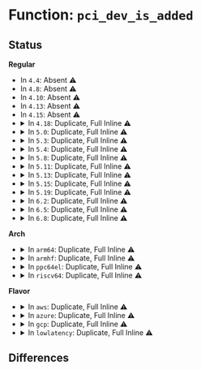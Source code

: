 # Function: <code>pci_dev_is_added</code>

## Status
<b>Regular</b>
<ul>
<li>
In <code>4.4</code>: Absent ⚠️
</li>
<li>
In <code>4.8</code>: Absent ⚠️
</li>
<li>
In <code>4.10</code>: Absent ⚠️
</li>
<li>
In <code>4.13</code>: Absent ⚠️
</li>
<li>
In <code>4.15</code>: Absent ⚠️
</li>
<li>
<details>
<summary>In <code>4.18</code>: Duplicate, Full Inline ⚠️</summary>

**Collision:** Static Duplication

**Inline:** Full

**Transformation:** False

**Instances:**

```
In drivers/pci/bus.c (ffffffff815144ce)
Location: drivers/pci/pci.h:309
Inline: True
Inline callers:
  - drivers/pci/bus.c:pci_bus_add_devices
  - drivers/pci/bus.c:pci_bus_add_devices
```
```
In drivers/pci/probe.c (ffffffff81516ad9)
Location: drivers/pci/pci.h:309
Inline: True
Inline callers:
  - drivers/pci/probe.c:pci_scan_slot
  - drivers/pci/probe.c:pci_scan_slot
```
```
In drivers/pci/remove.c (ffffffff81518881)
Location: drivers/pci/pci.h:309
Inline: True
Inline callers:
  - drivers/pci/remove.c:pci_stop_bus_device
```
```
In drivers/pci/hotplug/acpiphp_glue.c (ffffffff81540a00)
Location: drivers/pci/pci.h:309
Inline: True
Inline callers:
  - drivers/pci/hotplug/acpiphp_glue.c:enable_slot
```
</details>
</li>
<li>
<details>
<summary>In <code>5.0</code>: Duplicate, Full Inline ⚠️</summary>

**Collision:** Static Duplication

**Inline:** Full

**Transformation:** False

**Instances:**

```
In drivers/pci/bus.c (ffffffff81529c2e)
Location: drivers/pci/pci.h:374
Inline: True
Inline callers:
  - drivers/pci/bus.c:pci_bus_add_devices
  - drivers/pci/bus.c:pci_bus_add_devices
```
```
In drivers/pci/probe.c (ffffffff8152c539)
Location: drivers/pci/pci.h:374
Inline: True
Inline callers:
  - drivers/pci/probe.c:pci_scan_slot
  - drivers/pci/probe.c:pci_scan_slot
```
```
In drivers/pci/remove.c (ffffffff8152e301)
Location: drivers/pci/pci.h:374
Inline: True
Inline callers:
  - drivers/pci/remove.c:pci_stop_bus_device
```
```
In drivers/pci/pci-acpi.c (ffffffff81541d45)
Location: drivers/pci/pci.h:374
Inline: True
```
```
In drivers/pci/hotplug/acpiphp_glue.c (ffffffff81557c4a)
Location: drivers/pci/pci.h:374
Inline: True
Inline callers:
  - drivers/pci/hotplug/acpiphp_glue.c:enable_slot
```
</details>
</li>
<li>
<details>
<summary>In <code>5.3</code>: Duplicate, Full Inline ⚠️</summary>

**Collision:** Static Duplication

**Inline:** Full

**Transformation:** False

**Instances:**

```
In drivers/pci/bus.c (ffffffff81558e2e)
Location: drivers/pci/pci.h:379
Inline: True
Inline callers:
  - drivers/pci/bus.c:pci_bus_add_devices
  - drivers/pci/bus.c:pci_bus_add_devices
```
```
In drivers/pci/probe.c (ffffffff8155aed2)
Location: drivers/pci/pci.h:379
Inline: True
Inline callers:
  - drivers/pci/probe.c:pci_scan_slot
  - drivers/pci/probe.c:pci_scan_slot
```
```
In drivers/pci/remove.c (ffffffff8155daa0)
Location: drivers/pci/pci.h:379
Inline: True
Inline callers:
  - drivers/pci/remove.c:pci_stop_bus_device
```
```
In drivers/pci/pci-acpi.c (ffffffff815713f4)
Location: drivers/pci/pci.h:379
Inline: True
```
```
In drivers/pci/hotplug/acpiphp_glue.c (ffffffff81587c8e)
Location: drivers/pci/pci.h:379
Inline: True
Inline callers:
  - drivers/pci/hotplug/acpiphp_glue.c:enable_slot
```
</details>
</li>
<li>
<details>
<summary>In <code>5.4</code>: Duplicate, Full Inline ⚠️</summary>

**Collision:** Static Duplication

**Inline:** Full

**Transformation:** False

**Instances:**

```
In drivers/pci/bus.c (ffffffff8157a3ce)
Location: drivers/pci/pci.h:413
Inline: True
Inline callers:
  - drivers/pci/bus.c:pci_bus_add_devices
  - drivers/pci/bus.c:pci_bus_add_devices
```
```
In drivers/pci/probe.c (ffffffff8157bf83)
Location: drivers/pci/pci.h:413
Inline: True
Inline callers:
  - drivers/pci/probe.c:pci_scan_slot
  - drivers/pci/probe.c:pci_scan_slot
```
```
In drivers/pci/remove.c (ffffffff8157eb10)
Location: drivers/pci/pci.h:413
Inline: True
Inline callers:
  - drivers/pci/remove.c:pci_stop_bus_device
```
```
In drivers/pci/pci-acpi.c (ffffffff815927a4)
Location: drivers/pci/pci.h:413
Inline: True
```
```
In drivers/pci/hotplug/acpiphp_glue.c (ffffffff815a9669)
Location: drivers/pci/pci.h:413
Inline: True
Inline callers:
  - drivers/pci/hotplug/acpiphp_glue.c:enable_slot
```
</details>
</li>
<li>
<details>
<summary>In <code>5.8</code>: Duplicate, Full Inline ⚠️</summary>

**Collision:** Static Duplication

**Inline:** Full

**Transformation:** False

**Instances:**

```
In drivers/pci/bus.c (ffffffff8161f4de)
Location: drivers/pci/pci.h:418
Inline: True
Inline callers:
  - drivers/pci/bus.c:pci_bus_add_devices
  - drivers/pci/bus.c:pci_bus_add_devices
```
```
In drivers/pci/probe.c (ffffffff81621673)
Location: drivers/pci/pci.h:418
Inline: True
Inline callers:
  - drivers/pci/probe.c:pci_scan_slot
  - drivers/pci/probe.c:pci_scan_slot
```
```
In drivers/pci/remove.c (ffffffff816241a0)
Location: drivers/pci/pci.h:418
Inline: True
Inline callers:
  - drivers/pci/remove.c:pci_stop_bus_device
```
```
In drivers/pci/pci-acpi.c (ffffffff816411df)
Location: drivers/pci/pci.h:418
Inline: True
```
```
In drivers/pci/hotplug/acpiphp_glue.c (ffffffff816522b8)
Location: drivers/pci/pci.h:418
Inline: True
Inline callers:
  - drivers/pci/hotplug/acpiphp_glue.c:enable_slot
```
</details>
</li>
<li>
<details>
<summary>In <code>5.11</code>: Duplicate, Full Inline ⚠️</summary>

**Collision:** Static Duplication

**Inline:** Full

**Transformation:** False

**Instances:**

```
In drivers/pci/bus.c (ffffffff81645cce)
Location: drivers/pci/pci.h:401
Inline: True
Inline callers:
  - drivers/pci/bus.c:pci_bus_add_devices
  - drivers/pci/bus.c:pci_bus_add_devices
```
```
In drivers/pci/probe.c (ffffffff81648203)
Location: drivers/pci/pci.h:401
Inline: True
Inline callers:
  - drivers/pci/probe.c:pci_scan_slot
  - drivers/pci/probe.c:pci_scan_slot
```
```
In drivers/pci/remove.c (ffffffff81649d60)
Location: drivers/pci/pci.h:401
Inline: True
Inline callers:
  - drivers/pci/remove.c:pci_stop_bus_device
```
```
In drivers/pci/pci-acpi.c (ffffffff8166762f)
Location: drivers/pci/pci.h:401
Inline: True
```
```
In drivers/pci/hotplug/acpiphp_glue.c (ffffffff81674c78)
Location: drivers/pci/pci.h:401
Inline: True
Inline callers:
  - drivers/pci/hotplug/acpiphp_glue.c:enable_slot
```
</details>
</li>
<li>
<details>
<summary>In <code>5.13</code>: Duplicate, Full Inline ⚠️</summary>

**Collision:** Static Duplication

**Inline:** Full

**Transformation:** False

**Instances:**

```
In drivers/pci/bus.c (ffffffff81628a0e)
Location: drivers/pci/pci.h:396
Inline: True
Inline callers:
  - drivers/pci/bus.c:pci_bus_add_devices
  - drivers/pci/bus.c:pci_bus_add_devices
```
```
In drivers/pci/probe.c (ffffffff8162ae1b)
Location: drivers/pci/pci.h:396
Inline: True
Inline callers:
  - drivers/pci/probe.c:pci_scan_slot
  - drivers/pci/probe.c:pci_scan_slot
```
```
In drivers/pci/remove.c (ffffffff8162c910)
Location: drivers/pci/pci.h:396
Inline: True
Inline callers:
  - drivers/pci/remove.c:pci_stop_bus_device
```
```
In drivers/pci/pci-acpi.c (ffffffff81649abd)
Location: drivers/pci/pci.h:396
Inline: True
```
```
In drivers/pci/hotplug/acpiphp_glue.c (ffffffff816571a9)
Location: drivers/pci/pci.h:396
Inline: True
Inline callers:
  - drivers/pci/hotplug/acpiphp_glue.c:enable_slot
```
</details>
</li>
<li>
<details>
<summary>In <code>5.15</code>: Duplicate, Full Inline ⚠️</summary>

**Collision:** Static Duplication

**Inline:** Full

**Transformation:** False

**Instances:**

```
In drivers/pci/bus.c (ffffffff8169838e)
Location: drivers/pci/pci.h:417
Inline: True
Inline callers:
  - drivers/pci/bus.c:pci_bus_add_devices
  - drivers/pci/bus.c:pci_bus_add_devices
```
```
In drivers/pci/probe.c (ffffffff8169a2eb)
Location: drivers/pci/pci.h:417
Inline: True
Inline callers:
  - drivers/pci/probe.c:pci_scan_slot
  - drivers/pci/probe.c:pci_scan_slot
```
```
In drivers/pci/remove.c (ffffffff8169bde0)
Location: drivers/pci/pci.h:417
Inline: True
Inline callers:
  - drivers/pci/remove.c:pci_stop_bus_device
```
```
In drivers/pci/pci-acpi.c (ffffffff816bb978)
Location: drivers/pci/pci.h:417
Inline: True
Inline callers:
  - drivers/pci/pci-acpi.c:pci_set_acpi_fwnode
```
```
In drivers/pci/hotplug/acpiphp_glue.c (ffffffff816c9143)
Location: drivers/pci/pci.h:417
Inline: True
Inline callers:
  - drivers/pci/hotplug/acpiphp_glue.c:enable_slot
```
</details>
</li>
<li>
<details>
<summary>In <code>5.19</code>: Duplicate, Full Inline ⚠️</summary>

**Collision:** Static Duplication

**Inline:** Full

**Transformation:** False

**Instances:**

```
In drivers/pci/bus.c (ffffffff817b967e)
Location: drivers/pci/pci.h:378
Inline: True
Inline callers:
  - drivers/pci/bus.c:pci_bus_add_devices
  - drivers/pci/bus.c:pci_bus_add_devices
```
```
In drivers/pci/probe.c (ffffffff817bb991)
Location: drivers/pci/pci.h:378
Inline: True
Inline callers:
  - drivers/pci/probe.c:pci_scan_slot
```
```
In drivers/pci/remove.c (ffffffff817bd6f0)
Location: drivers/pci/pci.h:378
Inline: True
Inline callers:
  - drivers/pci/remove.c:pci_stop_bus_device
```
```
In drivers/pci/pci-acpi.c (ffffffff817dfcf2)
Location: drivers/pci/pci.h:378
Inline: True
Inline callers:
  - drivers/pci/pci-acpi.c:pci_set_acpi_fwnode
```
```
In drivers/pci/hotplug/acpiphp_glue.c (ffffffff817ef3a4)
Location: drivers/pci/pci.h:378
Inline: True
Inline callers:
  - drivers/pci/hotplug/acpiphp_glue.c:enable_slot
```
</details>
</li>
<li>
<details>
<summary>In <code>6.2</code>: Duplicate, Full Inline ⚠️</summary>

**Collision:** Static Duplication

**Inline:** Full

**Transformation:** False

**Instances:**

```
In drivers/pci/bus.c (ffffffff818d429e)
Location: drivers/pci/pci.h:376
Inline: True
Inline callers:
  - drivers/pci/bus.c:pci_bus_add_devices
  - drivers/pci/bus.c:pci_bus_add_devices
```
```
In drivers/pci/probe.c (ffffffff818d74b1)
Location: drivers/pci/pci.h:376
Inline: True
Inline callers:
  - drivers/pci/probe.c:pci_scan_slot
```
```
In drivers/pci/remove.c (ffffffff818d9820)
Location: drivers/pci/pci.h:376
Inline: True
Inline callers:
  - drivers/pci/remove.c:pci_stop_bus_device
```
```
In drivers/pci/pci-acpi.c (ffffffff81902bc2)
Location: drivers/pci/pci.h:376
Inline: True
Inline callers:
  - drivers/pci/pci-acpi.c:pci_set_acpi_fwnode
```
```
In drivers/pci/hotplug/acpiphp_glue.c (ffffffff819174d5)
Location: drivers/pci/pci.h:376
Inline: True
Inline callers:
  - drivers/pci/hotplug/acpiphp_glue.c:enable_slot
```
</details>
</li>
<li>
<details>
<summary>In <code>6.5</code>: Duplicate, Full Inline ⚠️</summary>

**Collision:** Static Duplication

**Inline:** Full

**Transformation:** False

**Instances:**

```
In drivers/pci/bus.c (ffffffff819174ee)
Location: drivers/pci/pci.h:375
Inline: True
Inline callers:
  - drivers/pci/bus.c:pci_bus_add_devices
  - drivers/pci/bus.c:pci_bus_add_devices
```
```
In drivers/pci/probe.c (ffffffff8191a746)
Location: drivers/pci/pci.h:375
Inline: True
Inline callers:
  - drivers/pci/probe.c:pci_scan_slot
```
```
In drivers/pci/remove.c (ffffffff8191cb70)
Location: drivers/pci/pci.h:375
Inline: True
Inline callers:
  - drivers/pci/remove.c:pci_stop_bus_device
```
```
In drivers/pci/pci-acpi.c (ffffffff81946252)
Location: drivers/pci/pci.h:375
Inline: True
Inline callers:
  - drivers/pci/pci-acpi.c:pci_set_acpi_fwnode
```
```
In drivers/pci/hotplug/acpiphp_glue.c (ffffffff8195aaf0)
Location: drivers/pci/pci.h:375
Inline: True
Inline callers:
  - drivers/pci/hotplug/acpiphp_glue.c:enable_slot
```
</details>
</li>
<li>
<details>
<summary>In <code>6.8</code>: Duplicate, Full Inline ⚠️</summary>

**Collision:** Static Duplication

**Inline:** Full

**Transformation:** False

**Instances:**

```
In drivers/pci/bus.c (ffffffff8195f5fe)
Location: drivers/pci/pci.h:386
Inline: True
Inline callers:
  - drivers/pci/bus.c:pci_bus_add_devices
  - drivers/pci/bus.c:pci_bus_add_devices
```
```
In drivers/pci/probe.c (ffffffff81962b46)
Location: drivers/pci/pci.h:386
Inline: True
Inline callers:
  - drivers/pci/probe.c:pci_scan_slot
```
```
In drivers/pci/remove.c (ffffffff81964fa0)
Location: drivers/pci/pci.h:386
Inline: True
Inline callers:
  - drivers/pci/remove.c:pci_stop_bus_device
```
```
In drivers/pci/pci-acpi.c (ffffffff8198f582)
Location: drivers/pci/pci.h:386
Inline: True
Inline callers:
  - drivers/pci/pci-acpi.c:pci_set_acpi_fwnode
```
```
In drivers/pci/hotplug/acpiphp_glue.c (ffffffff819a40e4)
Location: drivers/pci/pci.h:386
Inline: True
Inline callers:
  - drivers/pci/hotplug/acpiphp_glue.c:enable_slot
```
</details>
</li>
</ul>
<b>Arch</b>
<ul>
<li>
<details>
<summary>In <code>arm64</code>: Duplicate, Full Inline ⚠️</summary>

**Collision:** Static Duplication

**Inline:** Full

**Transformation:** False

**Instances:**

```
In drivers/pci/bus.c (ffff8000106dcd28)
Location: drivers/pci/pci.h:413
Inline: True
Inline callers:
  - drivers/pci/bus.c:pci_bus_add_devices
  - drivers/pci/bus.c:pci_bus_add_devices
```
```
In drivers/pci/probe.c (ffff8000106df564)
Location: drivers/pci/pci.h:413
Inline: True
Inline callers:
  - drivers/pci/probe.c:pci_scan_slot
  - drivers/pci/probe.c:pci_scan_slot
```
```
In drivers/pci/remove.c (ffff8000106e160c)
Location: drivers/pci/pci.h:413
Inline: True
Inline callers:
  - drivers/pci/remove.c:pci_stop_bus_device
```
```
In drivers/pci/pci-acpi.c (ffff8000106f85a4)
Location: drivers/pci/pci.h:413
Inline: True
```
```
In drivers/pci/hotplug/acpiphp_glue.c (ffff800010712968)
Location: drivers/pci/pci.h:413
Inline: True
Inline callers:
  - drivers/pci/hotplug/acpiphp_glue.c:enable_slot
```
</details>
</li>
<li>
<details>
<summary>In <code>armhf</code>: Duplicate, Full Inline ⚠️</summary>

**Collision:** Static Duplication

**Inline:** Full

**Transformation:** False

**Instances:**

```
In drivers/pci/bus.c (c08788f8)
Location: drivers/pci/pci.h:413
Inline: True
Inline callers:
  - drivers/pci/bus.c:pci_bus_add_devices
  - drivers/pci/bus.c:pci_bus_add_devices
```
```
In drivers/pci/probe.c (c087b1f0)
Location: drivers/pci/pci.h:413
Inline: True
Inline callers:
  - drivers/pci/probe.c:pci_scan_slot
  - drivers/pci/probe.c:pci_scan_slot
```
```
In drivers/pci/remove.c (c087d0e0)
Location: drivers/pci/pci.h:413
Inline: True
Inline callers:
  - drivers/pci/remove.c:pci_stop_bus_device
```
</details>
</li>
<li>
<details>
<summary>In <code>ppc64el</code>: Duplicate, Full Inline ⚠️</summary>

**Collision:** Static Duplication

**Inline:** Full

**Transformation:** False

**Instances:**

```
In arch/powerpc/kernel/pci-common.c (c00000000006e2d0)
Location: drivers/pci/pci.h:413
Inline: True
Inline callers:
  - arch/powerpc/kernel/pci-common.c:pcibios_setup_bus_devices
```
```
In arch/powerpc/platforms/powernv/pci-ioda.c (c0000000000d8660)
Location: drivers/pci/pci.h:413
Inline: True
```
```
In arch/powerpc/platforms/pseries/setup.c (c0000000000ee970)
Location: drivers/pci/pci.h:413
Inline: True
Inline callers:
  - arch/powerpc/platforms/pseries/setup.c:pseries_pci_fixup_iov_resources
```
```
In drivers/pci/bus.c (c000000000854e80)
Location: drivers/pci/pci.h:413
Inline: True
Inline callers:
  - drivers/pci/bus.c:pci_bus_add_devices
  - drivers/pci/bus.c:pci_bus_add_devices
```
```
In drivers/pci/probe.c (c000000000857fbc)
Location: drivers/pci/pci.h:413
Inline: True
Inline callers:
  - drivers/pci/probe.c:pci_scan_slot
  - drivers/pci/probe.c:pci_scan_slot
```
```
In drivers/pci/remove.c (c00000000085a754)
Location: drivers/pci/pci.h:413
Inline: True
Inline callers:
  - drivers/pci/remove.c:pci_stop_bus_device
```
</details>
</li>
<li>
<details>
<summary>In <code>riscv64</code>: Duplicate, Full Inline ⚠️</summary>

**Collision:** Static Duplication

**Inline:** Full

**Transformation:** False

**Instances:**

```
In drivers/pci/bus.c (ffffffe0004b5192)
Location: drivers/pci/pci.h:413
Inline: True
Inline callers:
  - drivers/pci/bus.c:pci_bus_add_devices
  - drivers/pci/bus.c:pci_bus_add_devices
```
```
In drivers/pci/probe.c (ffffffe0004b758e)
Location: drivers/pci/pci.h:413
Inline: True
Inline callers:
  - drivers/pci/probe.c:pci_scan_slot
  - drivers/pci/probe.c:pci_scan_slot
```
```
In drivers/pci/remove.c (ffffffe0004b905a)
Location: drivers/pci/pci.h:413
Inline: True
Inline callers:
  - drivers/pci/remove.c:pci_stop_bus_device
```
</details>
</li>
</ul>
<b>Flavor</b>
<ul>
<li>
<details>
<summary>In <code>aws</code>: Duplicate, Full Inline ⚠️</summary>

**Collision:** Static Duplication

**Inline:** Full

**Transformation:** False

**Instances:**

```
In drivers/pci/bus.c (ffffffff8156e8de)
Location: drivers/pci/pci.h:413
Inline: True
Inline callers:
  - drivers/pci/bus.c:pci_bus_add_devices
  - drivers/pci/bus.c:pci_bus_add_devices
```
```
In drivers/pci/probe.c (ffffffff815704a3)
Location: drivers/pci/pci.h:413
Inline: True
Inline callers:
  - drivers/pci/probe.c:pci_scan_slot
  - drivers/pci/probe.c:pci_scan_slot
```
```
In drivers/pci/remove.c (ffffffff81573030)
Location: drivers/pci/pci.h:413
Inline: True
Inline callers:
  - drivers/pci/remove.c:pci_stop_bus_device
```
```
In drivers/pci/pci-acpi.c (ffffffff81586634)
Location: drivers/pci/pci.h:413
Inline: True
```
```
In drivers/pci/hotplug/acpiphp_glue.c (ffffffff8159ce39)
Location: drivers/pci/pci.h:413
Inline: True
Inline callers:
  - drivers/pci/hotplug/acpiphp_glue.c:enable_slot
```
</details>
</li>
<li>
<details>
<summary>In <code>azure</code>: Duplicate, Full Inline ⚠️</summary>

**Collision:** Static Duplication

**Inline:** Full

**Transformation:** False

**Instances:**

```
In drivers/pci/bus.c (ffffffff8155d04e)
Location: drivers/pci/pci.h:413
Inline: True
Inline callers:
  - drivers/pci/bus.c:pci_bus_add_devices
  - drivers/pci/bus.c:pci_bus_add_devices
```
```
In drivers/pci/probe.c (ffffffff8155ec03)
Location: drivers/pci/pci.h:413
Inline: True
Inline callers:
  - drivers/pci/probe.c:pci_scan_slot
  - drivers/pci/probe.c:pci_scan_slot
```
```
In drivers/pci/remove.c (ffffffff81561790)
Location: drivers/pci/pci.h:413
Inline: True
Inline callers:
  - drivers/pci/remove.c:pci_stop_bus_device
```
```
In drivers/pci/pci-acpi.c (ffffffff81575404)
Location: drivers/pci/pci.h:413
Inline: True
```
```
In drivers/pci/hotplug/acpiphp_glue.c (ffffffff8158bfc9)
Location: drivers/pci/pci.h:413
Inline: True
Inline callers:
  - drivers/pci/hotplug/acpiphp_glue.c:enable_slot
```
</details>
</li>
<li>
<details>
<summary>In <code>gcp</code>: Duplicate, Full Inline ⚠️</summary>

**Collision:** Static Duplication

**Inline:** Full

**Transformation:** False

**Instances:**

```
In drivers/pci/bus.c (ffffffff8156e11e)
Location: drivers/pci/pci.h:413
Inline: True
Inline callers:
  - drivers/pci/bus.c:pci_bus_add_devices
  - drivers/pci/bus.c:pci_bus_add_devices
```
```
In drivers/pci/probe.c (ffffffff8156fcd3)
Location: drivers/pci/pci.h:413
Inline: True
Inline callers:
  - drivers/pci/probe.c:pci_scan_slot
  - drivers/pci/probe.c:pci_scan_slot
```
```
In drivers/pci/remove.c (ffffffff81572860)
Location: drivers/pci/pci.h:413
Inline: True
Inline callers:
  - drivers/pci/remove.c:pci_stop_bus_device
```
```
In drivers/pci/pci-acpi.c (ffffffff815864f4)
Location: drivers/pci/pci.h:413
Inline: True
```
```
In drivers/pci/hotplug/acpiphp_glue.c (ffffffff8159d3b9)
Location: drivers/pci/pci.h:413
Inline: True
Inline callers:
  - drivers/pci/hotplug/acpiphp_glue.c:enable_slot
```
</details>
</li>
<li>
<details>
<summary>In <code>lowlatency</code>: Duplicate, Full Inline ⚠️</summary>

**Collision:** Static Duplication

**Inline:** Full

**Transformation:** False

**Instances:**

```
In drivers/pci/bus.c (ffffffff815885fe)
Location: drivers/pci/pci.h:413
Inline: True
Inline callers:
  - drivers/pci/bus.c:pci_bus_add_devices
  - drivers/pci/bus.c:pci_bus_add_devices
```
```
In drivers/pci/probe.c (ffffffff8158a1b3)
Location: drivers/pci/pci.h:413
Inline: True
Inline callers:
  - drivers/pci/probe.c:pci_scan_slot
  - drivers/pci/probe.c:pci_scan_slot
```
```
In drivers/pci/remove.c (ffffffff8158cd40)
Location: drivers/pci/pci.h:413
Inline: True
Inline callers:
  - drivers/pci/remove.c:pci_stop_bus_device
```
```
In drivers/pci/pci-acpi.c (ffffffff815a09a4)
Location: drivers/pci/pci.h:413
Inline: True
```
```
In drivers/pci/hotplug/acpiphp_glue.c (ffffffff815b77e9)
Location: drivers/pci/pci.h:413
Inline: True
Inline callers:
  - drivers/pci/hotplug/acpiphp_glue.c:enable_slot
```
</details>
</li>
</ul>

## Differences
